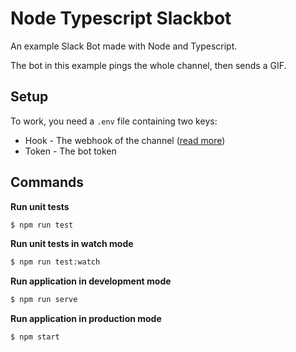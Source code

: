 # Node Typescript Slackbot

An example Slack Bot made with Node and Typescript.

The bot in this example pings the whole channel, then sends a GIF.

## Setup

To work, you need a `.env` file containing two keys:

- Hook - The webhook of the channel ([read more](https://api.slack.com/messaging/webhooks))
- Token - The bot token

## Commands

**Run unit tests**

```sh
$ npm run test
```

**Run unit tests in watch mode**

```sh
$ npm run test:watch
```

**Run application in development mode**

```sh
$ npm run serve
```

**Run application in production mode**

```sh
$ npm start
```

